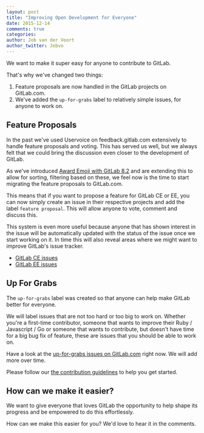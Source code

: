 ```yaml
---
layout: post
title: "Improving Open Development for Everyone"
date: 2015-12-14
comments: true
categories:
author: Job van der Voort
author_twitter: Jobvo
---
```


We want to make it super easy for anyone to contribute to GitLab.

That's why we've changed two things:

1. Feature proposals are now handled in the GitLab projects on GitLab.com.
1. We've added the `up-for-grabs` label to relatively simple issues, for anyone to work on.

<!-- more -->

## Feature Proposals

In the past we've used Uservoice on feedback.gitlab.com extensively to handle
feature proposals and voting. This has served us well, but we always felt that
we could bring the discussion even closer to the development of GitLab.

As we've introduced [Award Emoji with GitLab 8.2](https://about.gitlab.com/2015/11/22/gitlab-8-2-released/)
and are extending this to allow
for sorting, filtering based on these, we feel now is the time to start migrating
the feature proposals to GitLab.com.

This means that if you want to propose a feature for GitLab CE or EE,
you can now simply create an issue in their respective projects and add the
label `feature proposal`. This will allow anyone to vote, comment and discuss this.

This system is even more useful because anyone that has shown interest in the issue will be automatically updated
with the status of the issue once we start working on it. In time this will also
reveal areas where we might want to improve GitLab's issue tracker.

- [GitLab CE issues](https://gitlab.com/gitlab-org/gitlab-ce/issues)
- [GitLab EE issues](https://gitlab.com/gitlab-org/gitlab-ee/issues)

## Up For Grabs

The `up-for-grabs` label was created so that anyone can help make GitLab better
for everyone.

We will label issues that are not too hard or too big to work on.
Whether you're a first-time contributor, someone that wants to improve their
Ruby / Javascript / Go or someone that wants to contribute, but doesn't have time
for a big bug fix of feature, these are issues that you should be able to work on.

Have a look at the [up-for-grabs issues on GitLab.com](https://gitlab.com/gitlab-org/gitlab-ce/issues?milestone_id=&scope=all&sort=created_desc&state=opened&utf8=%E2%9C%93&assignee_id=&author_id=&milestone_title=&label_name=up-for-grabs)
right now. We will add more over time.

Please follow our [the contribution guidelines](https://gitlab.com/gitlab-org/gitlab-ce/blob/master/CONTRIBUTING.md) to help you get started.

## How can we make it easier?

We want to give everyone that loves GitLab the opportunity to help shape its progress and be empowered to do this effortlessly.

How can we make this easier for you? We'd love to hear it in the comments.
